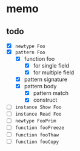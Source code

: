 memo
====

todo
----

* [x] `newtype Foo`
* [x] `pattern Foo`
	+ [x] function foo
		- [x] for single field
		- [x] for multiple field
	+ [x] pattern signature
	+ [x] pattern body
		- [x] pattern match
		- [x] construct
* [ ] `instance Show Foo`
* [ ] `instance Read Foo`
* [ ] `newtype FooPrim`
* [ ] `function fooFreeze`
* [ ] `function fooThaw`
* [ ] `function fooCopy`
